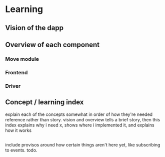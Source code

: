 # Learning

## Vision of the dapp

## Overview of each component
### Move module

### Frontend

### Driver

## Concept / learning index
explain each of the concepts somewhat in order of how they're needed
reference rather than story. vision and overview tells a brief story, then this index explains why i need x, shows where i implemented it, and explains how it works

## 

include provisos around how certain things aren't here yet, like subscribing to events. todo.